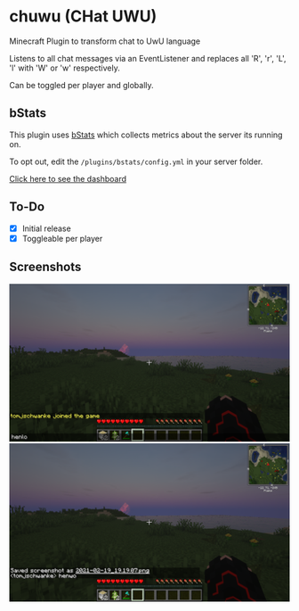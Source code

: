 # chuwu (CHat UWU)
Minecraft Plugin to transform chat to UwU language

Listens to all chat messages via an EventListener and replaces all 'R', 'r', 'L', 'l' with 'W' or 'w' respectively.

Can be toggled per player and globally. 

## bStats
This plugin uses [bStats](https://bstats.org/) which collects metrics about the server its running on.

To opt out, edit the `/plugins/bstats/config.yml` in your server folder. 

[Click here to see the dashboard](https://bstats.org/plugin/bukkit/chuwu/10396)

## To-Do
- [x] Initial release
- [x] Toggleable per player

## Screenshots
![image1](pre-send.png)
![image2](post-send.png)
